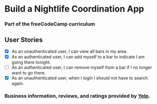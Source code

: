 # Build a Nightlife Coordination App
### Part of the freeCodeCamp curriculum

## User Stories
- [X] As an unauthenticated user, I can view all bars in my area.
- [X] As an authenticated user, I can add myself to a bar to indicate I am going there tonight.
- [ ] As an authenticated user, I can remove myself from a bar if I no longer want to go there.
- [X] As an unauthenticated user, when I login I should not have to search again.

### Business information, reviews, and ratings provided by [Yelp](www.yelp.com).
